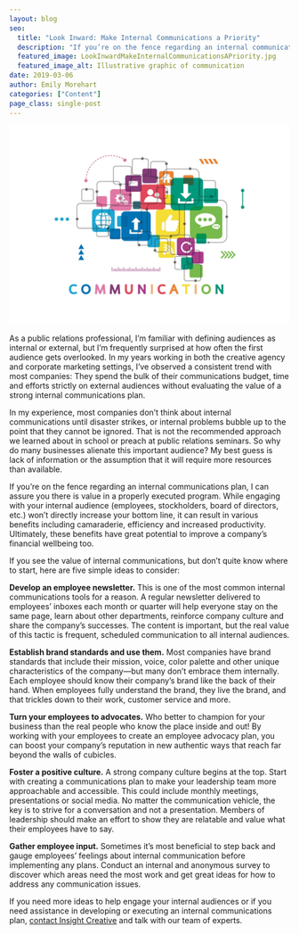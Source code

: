 ```yaml
---
layout: blog
seo:
  title: "Look Inward: Make Internal Communications a Priority"
  description: "If you’re on the fence regarding an internal communications plan, I can assure you there is value in a program that is executed properly. Here are five simple ideas to consider:"
  featured_image: LookInwardMakeInternalCommunicationsAPriority.jpg
  featured_image_alt: Illustrative graphic of communication
date: 2019-03-06
author: Emily Morehart
categories: ["Content"]
page_class: single-post
---
```


![Illustrative graphic of communication](LookInwardMakeInternalCommunicationsAPriority.jpg)

As a public relations professional, I’m familiar with defining audiences as internal or external, but I’m frequently surprised at how often the first audience gets overlooked. In my years working in both the creative agency and corporate marketing settings, I’ve observed a consistent trend with most companies: They spend the bulk of their communications budget, time and efforts strictly on external audiences without evaluating the value of a strong internal communications plan.

In my experience, most companies don’t think about internal communications until disaster strikes, or internal problems bubble up to the point that they cannot be ignored. That is not the recommended approach we learned about in school or preach at public relations seminars. So why do many businesses alienate this important audience? My best guess is lack of information or the assumption that it will require more resources than available.

If you’re on the fence regarding an internal communications plan, I can assure you there is value in a properly executed program. While engaging with your internal audience (employees, stockholders, board of directors, etc.) won’t directly increase your bottom line, it can result in various benefits including camaraderie, efficiency and increased productivity. Ultimately, these benefits have great potential to improve a company’s financial wellbeing too.

If you see the value of internal communications, but don’t quite know where to start, here are five simple ideas to consider:

**Develop an employee newsletter.** This is one of the most common internal communications tools for a reason. A regular newsletter delivered to employees’ inboxes each month or quarter will help everyone stay on the same page, learn about other departments, reinforce company culture and share the company’s successes. The content is important, but the real value of this tactic is frequent, scheduled communication to all internal audiences.

**Establish brand standards and use them.** Most companies have brand standards that include their mission, voice, color palette and other unique characteristics of the company—but many don’t embrace them internally. Each employee should know their company’s brand like the back of their hand. When employees fully understand the brand, they live the brand, and that trickles down to their work, customer service and more.

**Turn your employees to advocates.** Who better to champion for your business than the real people who know the place inside and out! By working with your employees to create an employee advocacy plan, you can boost your company’s reputation in new authentic ways that reach far beyond the walls of cubicles.

**Foster a positive culture.** A strong company culture begins at the top. Start with creating a communications plan to make your leadership team more approachable and accessible. This could include monthly meetings, presentations or social media. No matter the communication vehicle, the key is to strive for a conversation and not a presentation. Members of leadership should make an effort to show they are relatable and value what their employees have to say.

**Gather employee input.** Sometimes it’s most beneficial to step back and gauge employees’ feelings about internal communication before implementing any plans. Conduct an internal and anonymous survey to discover which areas need the most work and get great ideas for how to address any communication issues.

If you need more ideas to help engage your internal audiences or if you need assistance in developing or executing an internal communications plan, <a href="https://insightcreative.com/contact/">contact Insight Creative</a> and talk with our team of experts.
